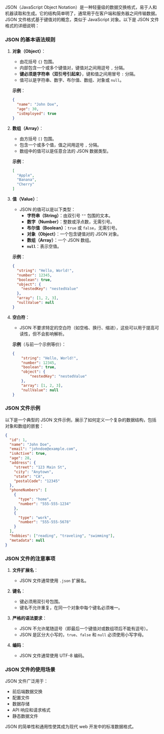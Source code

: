 JSON（JavaScript Object Notation）是一种轻量级的数据交换格式，易于人和机器读取和生成。它的结构简单明了，通常用于在客户端和服务器之间传输数据。JSON 文件格式基于键值对的概念，类似于 JavaScript 对象。以下是 JSON 文件格式的详细说明：

### JSON 的基本语法规则

1. **对象（Object）**：
   - 由花括号 `{}` 包围。
   - 内部包含一个或多个键值对，键值对之间用逗号 `,` 分隔。
   - **键必须是字符串（双引号引起来）**，键和值之间用冒号 `:` 分隔。
   - 值可以是字符串、数字、布尔值、数组、对象或 `null`。

   **示例**：
   ```json
   {
     "name": "John Doe",
     "age": 30,
     "isEmployed": true
   }
   ```

2. **数组（Array）**：
   - 由方括号 `[]` 包围。
   - 包含一个或多个值，值之间用逗号 `,` 分隔。
   - 数组中的值可以是任意合法的 JSON 数据类型。

   **示例**：
   ```json
   [
     "Apple",
     "Banana",
     "Cherry"
   ]
   ```

3. **值（Value）**：
   - JSON 的值可以是以下类型：
     - **字符串（String）**：由双引号 `""` 包围的文本。
     - **数字（Number）**：整数或浮点数，无需引号。
     - **布尔值（Boolean）**：`true` 或 `false`，无需引号。
     - **对象（Object）**：一个包含键值对的 JSON 对象。
     - **数组（Array）**：一个 JSON 数组。
     - **`null`**：表示空值。

   **示例**：
   ```json
   {
     "string": "Hello, World!",
     "number": 12345,
     "boolean": true,
     "object": {
       "nestedKey": "nestedValue"
     },
     "array": [1, 2, 3],
     "nullValue": null
   }
   ```

4. **空白符**：
   - JSON 不要求特定的空白符（如空格、换行、缩进），这些可以用于提高可读性，但不会影响解析。
  
   **示例**（与前一个示例等价）：
   ```json
   {
       "string": "Hello, World!",
       "number": 12345,
       "boolean": true,
       "object": {
           "nestedKey": "nestedValue"
       },
       "array": [1, 2, 3],
       "nullValue": null
   }
   ```

### JSON 文件示例

以下是一个典型的 JSON 文件示例，展示了如何定义一个复杂的数据结构，包括对象和数组的嵌套：

```json
{
  "id": 1,
  "name": "John Doe",
  "email": "johndoe@example.com",
  "isActive": true,
  "age": 28,
  "address": {
    "street": "123 Main St",
    "city": "Anytown",
    "state": "CA",
    "postalCode": "12345"
  },
  "phoneNumbers": [
    {
      "type": "home",
      "number": "555-555-1234"
    },
    {
      "type": "work",
      "number": "555-555-5678"
    }
  ],
  "hobbies": ["reading", "traveling", "swimming"],
  "metadata": null
}
```

### JSON 文件的注意事项

1. **文件扩展名**：
   - JSON 文件通常使用 `.json` 扩展名。

2. **键名**：
   - 键必须用双引号包围。
   - 键名不允许重复，在同一个对象中每个键名必须唯一。

3. **严格的语法要求**：
   - JSON 不允许尾随逗号（即最后一个键值对或数组项后不能有逗号）。
   - JSON 是区分大小写的，`true`、`false` 和 `null` 必须使用小写字母。

4. **编码**：
   - JSON 文件通常使用 UTF-8 编码。

### JSON 文件的使用场景

JSON 文件广泛用于：
- 前后端数据交换
- 配置文件
- 数据存储
- API 响应和请求格式
- 静态数据文件

JSON 的简单性和通用性使其成为现代 web 开发中的标准数据格式。